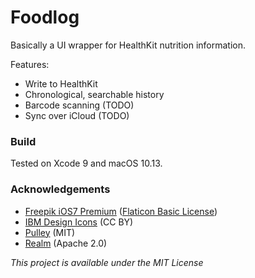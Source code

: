 #  Foodlog

Basically a UI wrapper for HealthKit nutrition information.

Features:
* Write to HealthKit
* Chronological, searchable history
* Barcode scanning (TODO)
* Sync over iCloud (TODO)

### Build
Tested on Xcode 9 and macOS 10.13.

### Acknowledgements
- [Freepik iOS7 Premium](https://www.flaticon.com/packs/ios7-premium) ([Flaticon Basic License](https://file000.flaticon.com/downloads/license/license.pdf))
- [IBM Design Icons](https://github.com/IBM-Design/icons) (CC BY)
- [Pulley](https://github.com/52inc/Pulley) (MIT)
- [Realm](https://github.com/realm/realm-cocoa) (Apache 2.0)

*This project is available under the MIT License*
